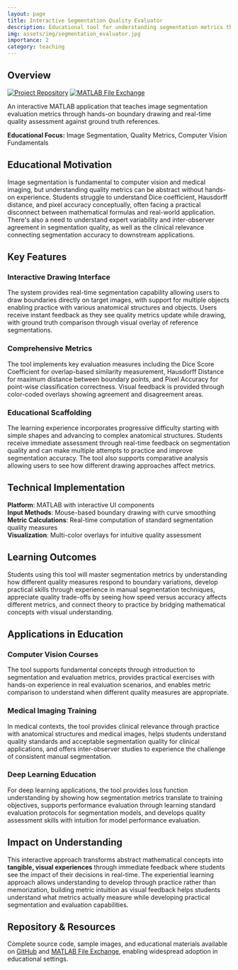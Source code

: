 ```yaml
---
layout: page
title: Interactive Segmentation Quality Evaluator
description: Educational tool for understanding segmentation metrics through hands-on boundary drawing and evaluation
img: assets/img/segmentation_evaluator.jpg
importance: 2
category: teaching
---
```


## Overview

[![Project Repository](https://img.shields.io/badge/GitHub-Repository-blue?style=flat-square&logo=github)](https://github.com/amithjkamath/segmentation-evaluator)
[![MATLAB File Exchange](https://img.shields.io/badge/MATLAB-File%20Exchange-orange?style=flat-square)](https://ch.mathworks.com/matlabcentral/fileexchange/112505-segmentation-evaluator)

An interactive MATLAB application that teaches image segmentation evaluation metrics through hands-on boundary drawing and real-time quality assessment against ground truth references.

**Educational Focus:** Image Segmentation, Quality Metrics, Computer Vision Fundamentals

## Educational Motivation

Image segmentation is fundamental to computer vision and medical imaging, but understanding quality metrics can be abstract without hands-on experience. Students struggle to understand Dice coefficient, Hausdorff distance, and pixel accuracy conceptually, often facing a practical disconnect between mathematical formulas and real-world application. There's also a need to understand expert variability and inter-observer agreement in segmentation quality, as well as the clinical relevance connecting segmentation accuracy to downstream applications.

## Key Features

### Interactive Drawing Interface
The system provides real-time segmentation capability allowing users to draw boundaries directly on target images, with support for multiple objects enabling practice with various anatomical structures and objects. Users receive instant feedback as they see quality metrics update while drawing, with ground truth comparison through visual overlay of reference segmentations.

### Comprehensive Metrics
The tool implements key evaluation measures including the Dice Score Coefficient for overlap-based similarity measurement, Hausdorff Distance for maximum distance between boundary points, and Pixel Accuracy for point-wise classification correctness. Visual feedback is provided through color-coded overlays showing agreement and disagreement areas.

### Educational Scaffolding
The learning experience incorporates progressive difficulty starting with simple shapes and advancing to complex anatomical structures. Students receive immediate assessment through real-time feedback on segmentation quality and can make multiple attempts to practice and improve segmentation accuracy. The tool also supports comparative analysis allowing users to see how different drawing approaches affect metrics.

## Technical Implementation

**Platform**: MATLAB with interactive UI components  
**Input Methods**: Mouse-based boundary drawing with curve smoothing  
**Metric Calculations**: Real-time computation of standard segmentation quality measures  
**Visualization**: Multi-color overlays for intuitive quality assessment

## Learning Outcomes

Students using this tool will master segmentation metrics by understanding how different quality measures respond to boundary variations, develop practical skills through experience in manual segmentation techniques, appreciate quality trade-offs by seeing how speed versus accuracy affects different metrics, and connect theory to practice by bridging mathematical concepts with visual understanding.

## Applications in Education

### Computer Vision Courses
The tool supports fundamental concepts through introduction to segmentation and evaluation metrics, provides practical exercises with hands-on experience in real evaluation scenarios, and enables metric comparison to understand when different quality measures are appropriate.

### Medical Imaging Training
In medical contexts, the tool provides clinical relevance through practice with anatomical structures and medical images, helps students understand quality standards and acceptable segmentation quality for clinical applications, and offers inter-observer studies to experience the challenge of consistent manual segmentation.

### Deep Learning Education
For deep learning applications, the tool provides loss function understanding by showing how segmentation metrics translate to training objectives, supports performance evaluation through learning standard evaluation protocols for segmentation models, and develops quality assessment skills with intuition for model performance evaluation.

## Impact on Understanding

This interactive approach transforms abstract mathematical concepts into **tangible, visual experiences** through immediate feedback where students see the impact of their decisions in real-time. The experiential learning approach allows understanding to develop through practice rather than memorization, building metric intuition as visual feedback helps students understand what metrics actually measure while developing practical segmentation and evaluation capabilities.

## Repository & Resources

Complete source code, sample images, and educational materials available on [GitHub](https://github.com/amithjkamath/segmentation-evaluator) and [MATLAB File Exchange](https://ch.mathworks.com/matlabcentral/fileexchange/112505-segmentation-evaluator), enabling widespread adoption in educational settings.

